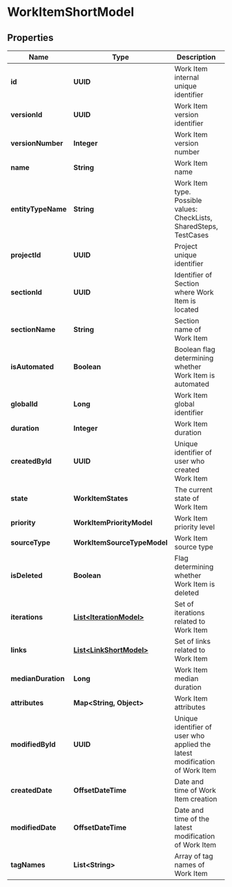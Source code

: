 

# WorkItemShortModel


## Properties

| Name | Type | Description | Notes |
|------------ | ------------- | ------------- | -------------|
|**id** | **UUID** | Work Item internal unique identifier |  |
|**versionId** | **UUID** | Work Item version identifier |  |
|**versionNumber** | **Integer** | Work Item version number |  |
|**name** | **String** | Work Item name |  |
|**entityTypeName** | **String** | Work Item type. Possible values: CheckLists, SharedSteps, TestCases |  |
|**projectId** | **UUID** | Project unique identifier |  |
|**sectionId** | **UUID** | Identifier of Section where Work Item is located |  |
|**sectionName** | **String** | Section name of Work Item |  |
|**isAutomated** | **Boolean** | Boolean flag determining whether Work Item is automated |  |
|**globalId** | **Long** | Work Item global identifier |  |
|**duration** | **Integer** | Work Item duration |  |
|**createdById** | **UUID** | Unique identifier of user who created Work Item |  |
|**state** | **WorkItemStates** | The current state of Work Item |  |
|**priority** | **WorkItemPriorityModel** | Work Item priority level |  |
|**sourceType** | **WorkItemSourceTypeModel** | Work Item source type |  |
|**isDeleted** | **Boolean** | Flag determining whether Work Item is deleted |  |
|**iterations** | [**List&lt;IterationModel&gt;**](IterationModel.md) | Set of iterations related to Work Item |  |
|**links** | [**List&lt;LinkShortModel&gt;**](LinkShortModel.md) | Set of links related to Work Item |  |
|**medianDuration** | **Long** | Work Item median duration |  [optional] |
|**attributes** | **Map&lt;String, Object&gt;** | Work Item attributes |  [optional] |
|**modifiedById** | **UUID** | Unique identifier of user who applied the latest modification of Work Item |  [optional] |
|**createdDate** | **OffsetDateTime** | Date and time of Work Item creation |  [optional] |
|**modifiedDate** | **OffsetDateTime** | Date and time of the latest modification of Work Item |  [optional] |
|**tagNames** | **List&lt;String&gt;** | Array of tag names of Work Item |  [optional] |



